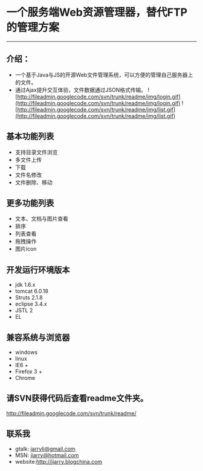 # 一个服务端Web资源管理器，替代FTP的管理方案 #

---

## 介绍： ##
  * 一个基于Java与JS的开源Web文件管理系统，可以方便的管理自己服务器上的文件。
  * 通过Ajax提升交互体验，文件数据通过JSON格式传输。
![http://fileadmin.googlecode.com/svn/trunk/readme/img/login.gif](http://fileadmin.googlecode.com/svn/trunk/readme/img/login.gif)
![http://fileadmin.googlecode.com/svn/trunk/readme/img/list.gif](http://fileadmin.googlecode.com/svn/trunk/readme/img/list.gif)
## 基本功能列表 ##
  * 支持目录文件浏览
  * 多文件上传
  * 下载
  * 文件名修改
  * 文件删除、移动

## 更多功能列表 ##
  * 文本、文档与图片查看
  * 排序
  * 列表查看
  * 拖拽操作
  * 图片icon

## 开发运行环境版本 ##
  * jdk 1.6.x
  * tomcat 6.0.18
  * Struts 2.1.8
  * eclipse 3.4.x
  * JSTL 2
  * EL
## 兼容系统与浏览器 ##
  * windows
  * linux
  * IE6 +
  * Firefox 3 +
  * Chrome

## 请SVN获得代码后查看readme文件夹。 ##
http://fileadmin.googlecode.com/svn/trunk/readme/

## 联系我 ##
  * gtalk: jarryli@gmail.com
  * MSN: jiarry@hotmail.com
  * website:http://jiarry.blogchina.com